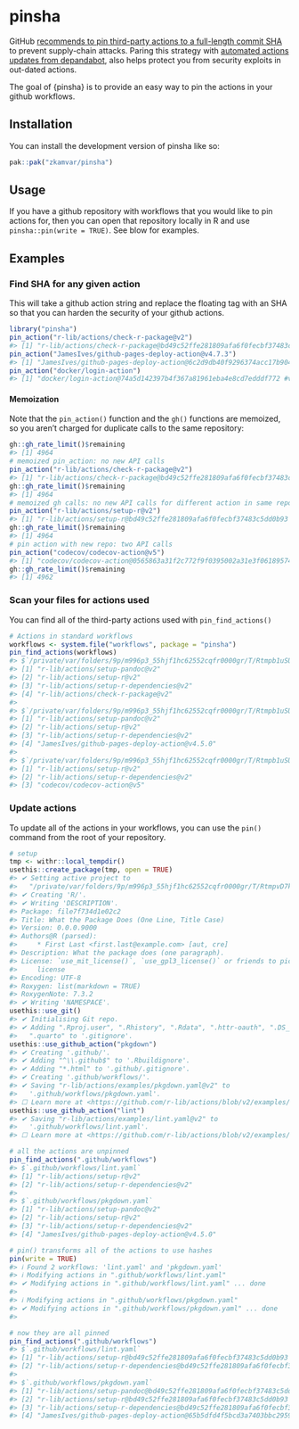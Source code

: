 
<!-- README.md is generated from README.Rmd. Please edit that file -->

# pinsha

<!-- badges: start -->

<!-- badges: end -->

GitHub [recommends to pin third-party actions to a full-length commit
SHA](https://docs.github.com/en/actions/security-for-github-actions/security-guides/security-hardening-for-github-actions#using-third-party-actions)
to prevent supply-chain attacks. Paring this strategy with [automated
actions updates from
depandabot](https://docs.github.com/en/code-security/dependabot/working-with-dependabot/keeping-your-actions-up-to-date-with-dependabot),
also helps protect you from security exploits in out-dated actions.

The goal of {pinsha} is to provide an easy way to pin the actions in
your github workflows.

## Installation

You can install the development version of pinsha like so:

``` r
pak::pak("zkamvar/pinsha")
```

## Usage

If you have a github repository with workflows that you would like to
pin actions for, then you can open that repository locally in R and use
`pinsha::pin(write = TRUE)`. See blow for examples.

## Examples

### Find SHA for any given action

This will take a github action string and replace the floating tag with
an SHA so that you can harden the security of your github actions.

``` r
library("pinsha")
pin_action("r-lib/actions/check-r-package@v2")
#> [1] "r-lib/actions/check-r-package@bd49c52ffe281809afa6f0fecbf37483c5dd0b93 #v2.11.3"
pin_action("JamesIves/github-pages-deploy-action@v4.7.3")
#> [1] "JamesIves/github-pages-deploy-action@6c2d9db40f9296374acc17b90404b6e8864128c8 #v4.7.3"
pin_action("docker/login-action")
#> [1] "docker/login-action@74a5d142397b4f367a81961eba4e8cd7edddf772 #v3.4.0"
```

#### Memoization

Note that the `pin_action()` function and the `gh()` functions are
memoized, so you aren’t charged for duplicate calls to the same
repository:

``` r
gh::gh_rate_limit()$remaining
#> [1] 4964
# memoized pin_action: no new API calls
pin_action("r-lib/actions/check-r-package@v2")
#> [1] "r-lib/actions/check-r-package@bd49c52ffe281809afa6f0fecbf37483c5dd0b93 #v2.11.3"
gh::gh_rate_limit()$remaining
#> [1] 4964
# memoized gh calls: no new API calls for different action in same repo
pin_action("r-lib/actions/setup-r@v2")
#> [1] "r-lib/actions/setup-r@bd49c52ffe281809afa6f0fecbf37483c5dd0b93 #v2.11.3"
gh::gh_rate_limit()$remaining
#> [1] 4964
# pin action with new repo: two API calls
pin_action("codecov/codecov-action@v5")
#> [1] "codecov/codecov-action@0565863a31f2c772f9f0395002a31e3f06189574 #v5.4.0"
gh::gh_rate_limit()$remaining
#> [1] 4962
```

### Scan your files for actions used

You can find all of the third-party actions used with
`pin_find_actions()`

``` r
# Actions in standard workflows
workflows <- system.file("workflows", package = "pinsha")
pin_find_actions(workflows)
#> $`/private/var/folders/9p/m996p3_55hjf1hc62552cqfr0000gr/T/Rtmpb1uSUi/temp_libpath7ef4659f09cd/pinsha/workflows/R-CMD-check.yaml`
#> [1] "r-lib/actions/setup-pandoc@v2"        
#> [2] "r-lib/actions/setup-r@v2"             
#> [3] "r-lib/actions/setup-r-dependencies@v2"
#> [4] "r-lib/actions/check-r-package@v2"     
#> 
#> $`/private/var/folders/9p/m996p3_55hjf1hc62552cqfr0000gr/T/Rtmpb1uSUi/temp_libpath7ef4659f09cd/pinsha/workflows/pkgdown.yaml`
#> [1] "r-lib/actions/setup-pandoc@v2"              
#> [2] "r-lib/actions/setup-r@v2"                   
#> [3] "r-lib/actions/setup-r-dependencies@v2"      
#> [4] "JamesIves/github-pages-deploy-action@v4.5.0"
#> 
#> $`/private/var/folders/9p/m996p3_55hjf1hc62552cqfr0000gr/T/Rtmpb1uSUi/temp_libpath7ef4659f09cd/pinsha/workflows/test-coverage.yaml`
#> [1] "r-lib/actions/setup-r@v2"             
#> [2] "r-lib/actions/setup-r-dependencies@v2"
#> [3] "codecov/codecov-action@v5"
```

### Update actions

To update all of the actions in your workflows, you can use the `pin()`
command from the root of your repository.

``` r
# setup
tmp <- withr::local_tempdir()
usethis::create_package(tmp, open = TRUE)
#> ✔ Setting active project to
#>   "/private/var/folders/9p/m996p3_55hjf1hc62552cqfr0000gr/T/RtmpvD7kAq/file7f734d1e02c2".
#> ✔ Creating 'R/'.
#> ✔ Writing 'DESCRIPTION'.
#> Package: file7f734d1e02c2
#> Title: What the Package Does (One Line, Title Case)
#> Version: 0.0.0.9000
#> Authors@R (parsed):
#>     * First Last <first.last@example.com> [aut, cre]
#> Description: What the package does (one paragraph).
#> License: `use_mit_license()`, `use_gpl3_license()` or friends to pick a
#>     license
#> Encoding: UTF-8
#> Roxygen: list(markdown = TRUE)
#> RoxygenNote: 7.3.2
#> ✔ Writing 'NAMESPACE'.
usethis::use_git()
#> ✔ Initialising Git repo.
#> ✔ Adding ".Rproj.user", ".Rhistory", ".Rdata", ".httr-oauth", ".DS_Store", and
#>   ".quarto" to '.gitignore'.
usethis::use_github_action("pkgdown")
#> ✔ Creating '.github/'.
#> ✔ Adding "^\\.github$" to '.Rbuildignore'.
#> ✔ Adding "*.html" to '.github/.gitignore'.
#> ✔ Creating '.github/workflows/'.
#> ✔ Saving "r-lib/actions/examples/pkgdown.yaml@v2" to
#>   '.github/workflows/pkgdown.yaml'.
#> ☐ Learn more at <https://github.com/r-lib/actions/blob/v2/examples/README.md>.
usethis::use_github_action("lint")
#> ✔ Saving "r-lib/actions/examples/lint.yaml@v2" to
#>   '.github/workflows/lint.yaml'.
#> ☐ Learn more at <https://github.com/r-lib/actions/blob/v2/examples/README.md>.

# all the actions are unpinned
pin_find_actions(".github/workflows")
#> $`.github/workflows/lint.yaml`
#> [1] "r-lib/actions/setup-r@v2"             
#> [2] "r-lib/actions/setup-r-dependencies@v2"
#> 
#> $`.github/workflows/pkgdown.yaml`
#> [1] "r-lib/actions/setup-pandoc@v2"              
#> [2] "r-lib/actions/setup-r@v2"                   
#> [3] "r-lib/actions/setup-r-dependencies@v2"      
#> [4] "JamesIves/github-pages-deploy-action@v4.5.0"

# pin() transforms all of the actions to use hashes
pin(write = TRUE)
#> ℹ Found 2 workflows: 'lint.yaml' and 'pkgdown.yaml'
#> ℹ Modifying actions in ".github/workflows/lint.yaml"
#> ✔ Modifying actions in ".github/workflows/lint.yaml" ... done
#> 
#> ℹ Modifying actions in ".github/workflows/pkgdown.yaml"
#> ✔ Modifying actions in ".github/workflows/pkgdown.yaml" ... done
#> 

# now they are all pinned
pin_find_actions(".github/workflows")
#> $`.github/workflows/lint.yaml`
#> [1] "r-lib/actions/setup-r@bd49c52ffe281809afa6f0fecbf37483c5dd0b93 #v2.11.3"             
#> [2] "r-lib/actions/setup-r-dependencies@bd49c52ffe281809afa6f0fecbf37483c5dd0b93 #v2.11.3"
#> 
#> $`.github/workflows/pkgdown.yaml`
#> [1] "r-lib/actions/setup-pandoc@bd49c52ffe281809afa6f0fecbf37483c5dd0b93 #v2.11.3"         
#> [2] "r-lib/actions/setup-r@bd49c52ffe281809afa6f0fecbf37483c5dd0b93 #v2.11.3"              
#> [3] "r-lib/actions/setup-r-dependencies@bd49c52ffe281809afa6f0fecbf37483c5dd0b93 #v2.11.3" 
#> [4] "JamesIves/github-pages-deploy-action@65b5dfd4f5bcd3a7403bbc2959c144256167464e #v4.5.0"
```
